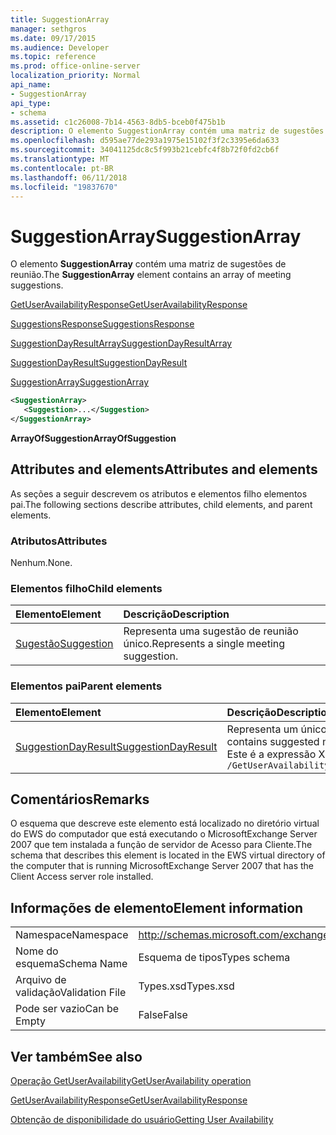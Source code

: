 ```yaml
---
title: SuggestionArray
manager: sethgros
ms.date: 09/17/2015
ms.audience: Developer
ms.topic: reference
ms.prod: office-online-server
localization_priority: Normal
api_name:
- SuggestionArray
api_type:
- schema
ms.assetid: c1c26008-7b14-4563-8db5-bceb0f475b1b
description: O elemento SuggestionArray contém uma matriz de sugestões de reunião.
ms.openlocfilehash: d595ae77de293a1975e15102f3f2c3395e6da633
ms.sourcegitcommit: 34041125dc8c5f993b21cebfc4f8b72f0fd2cb6f
ms.translationtype: MT
ms.contentlocale: pt-BR
ms.lasthandoff: 06/11/2018
ms.locfileid: "19837670"
---
```

# <a name="suggestionarray"></a><span data-ttu-id="d86d5-103">SuggestionArray</span><span class="sxs-lookup"><span data-stu-id="d86d5-103">SuggestionArray</span></span>

<span data-ttu-id="d86d5-104">O elemento **SuggestionArray** contém uma matriz de sugestões de reunião.</span><span class="sxs-lookup"><span data-stu-id="d86d5-104">The **SuggestionArray** element contains an array of meeting suggestions.</span></span> 
  
[<span data-ttu-id="d86d5-105">GetUserAvailabilityResponse</span><span class="sxs-lookup"><span data-stu-id="d86d5-105">GetUserAvailabilityResponse</span></span>](getuseravailabilityresponse.md)
  
[<span data-ttu-id="d86d5-106">SuggestionsResponse</span><span class="sxs-lookup"><span data-stu-id="d86d5-106">SuggestionsResponse</span></span>](suggestionsresponse.md)
  
[<span data-ttu-id="d86d5-107">SuggestionDayResultArray</span><span class="sxs-lookup"><span data-stu-id="d86d5-107">SuggestionDayResultArray</span></span>](suggestiondayresultarray.md)
  
[<span data-ttu-id="d86d5-108">SuggestionDayResult</span><span class="sxs-lookup"><span data-stu-id="d86d5-108">SuggestionDayResult</span></span>](suggestiondayresult.md)
  
[<span data-ttu-id="d86d5-109">SuggestionArray</span><span class="sxs-lookup"><span data-stu-id="d86d5-109">SuggestionArray</span></span>](suggestionarray.md)
  
```xml
<SuggestionArray>
   <Suggestion>...</Suggestion>
</SuggestionArray>
```

 <span data-ttu-id="d86d5-110">**ArrayOfSuggestion**</span><span class="sxs-lookup"><span data-stu-id="d86d5-110">**ArrayOfSuggestion**</span></span>
## <a name="attributes-and-elements"></a><span data-ttu-id="d86d5-111">Attributes and elements</span><span class="sxs-lookup"><span data-stu-id="d86d5-111">Attributes and elements</span></span>

<span data-ttu-id="d86d5-112">As seções a seguir descrevem os atributos e elementos filho elementos pai.</span><span class="sxs-lookup"><span data-stu-id="d86d5-112">The following sections describe attributes, child elements, and parent elements.</span></span>
  
### <a name="attributes"></a><span data-ttu-id="d86d5-113">Atributos</span><span class="sxs-lookup"><span data-stu-id="d86d5-113">Attributes</span></span>

<span data-ttu-id="d86d5-114">Nenhum.</span><span class="sxs-lookup"><span data-stu-id="d86d5-114">None.</span></span>
  
### <a name="child-elements"></a><span data-ttu-id="d86d5-115">Elementos filho</span><span class="sxs-lookup"><span data-stu-id="d86d5-115">Child elements</span></span>

|<span data-ttu-id="d86d5-116">**Elemento**</span><span class="sxs-lookup"><span data-stu-id="d86d5-116">**Element**</span></span>|<span data-ttu-id="d86d5-117">**Descrição**</span><span class="sxs-lookup"><span data-stu-id="d86d5-117">**Description**</span></span>|
|:-----|:-----|
|[<span data-ttu-id="d86d5-118">Sugestão</span><span class="sxs-lookup"><span data-stu-id="d86d5-118">Suggestion</span></span>](suggestion.md) <br/> |<span data-ttu-id="d86d5-119">Representa uma sugestão de reunião único.</span><span class="sxs-lookup"><span data-stu-id="d86d5-119">Represents a single meeting suggestion.</span></span>  <br/> |
   
### <a name="parent-elements"></a><span data-ttu-id="d86d5-120">Elementos pai</span><span class="sxs-lookup"><span data-stu-id="d86d5-120">Parent elements</span></span>

|<span data-ttu-id="d86d5-121">**Elemento**</span><span class="sxs-lookup"><span data-stu-id="d86d5-121">**Element**</span></span>|<span data-ttu-id="d86d5-122">**Descrição**</span><span class="sxs-lookup"><span data-stu-id="d86d5-122">**Description**</span></span>|
|:-----|:-----|
|[<span data-ttu-id="d86d5-123">SuggestionDayResult</span><span class="sxs-lookup"><span data-stu-id="d86d5-123">SuggestionDayResult</span></span>](suggestiondayresult.md) <br/> |<span data-ttu-id="d86d5-124">Representa um único dia que contém os horários de reunião sugeridas.</span><span class="sxs-lookup"><span data-stu-id="d86d5-124">Represents a single day that contains suggested meeting times.</span></span>  <br/> <span data-ttu-id="d86d5-125">Este é a expressão XPath para esse elemento:</span><span class="sxs-lookup"><span data-stu-id="d86d5-125">The following is the XPath expression to this element:</span></span>  <br/>  `/GetUserAvailabilityResponse/SuggestionsResponse/SuggestionDayResultArray/SuggestionDayResult[i]` <br/> |
   
## <a name="remarks"></a><span data-ttu-id="d86d5-126">Comentários</span><span class="sxs-lookup"><span data-stu-id="d86d5-126">Remarks</span></span>

<span data-ttu-id="d86d5-127">O esquema que descreve este elemento está localizado no diretório virtual do EWS do computador que está executando o MicrosoftExchange Server 2007 que tem instalada a função de servidor de Acesso para Cliente.</span><span class="sxs-lookup"><span data-stu-id="d86d5-127">The schema that describes this element is located in the EWS virtual directory of the computer that is running MicrosoftExchange Server 2007 that has the Client Access server role installed.</span></span>
  
## <a name="element-information"></a><span data-ttu-id="d86d5-128">Informações de elemento</span><span class="sxs-lookup"><span data-stu-id="d86d5-128">Element information</span></span>

|||
|:-----|:-----|
|<span data-ttu-id="d86d5-129">Namespace</span><span class="sxs-lookup"><span data-stu-id="d86d5-129">Namespace</span></span>  <br/> |http://schemas.microsoft.com/exchange/services/2006/types  <br/> |
|<span data-ttu-id="d86d5-130">Nome do esquema</span><span class="sxs-lookup"><span data-stu-id="d86d5-130">Schema Name</span></span>  <br/> |<span data-ttu-id="d86d5-131">Esquema de tipos</span><span class="sxs-lookup"><span data-stu-id="d86d5-131">Types schema</span></span>  <br/> |
|<span data-ttu-id="d86d5-132">Arquivo de validação</span><span class="sxs-lookup"><span data-stu-id="d86d5-132">Validation File</span></span>  <br/> |<span data-ttu-id="d86d5-133">Types.xsd</span><span class="sxs-lookup"><span data-stu-id="d86d5-133">Types.xsd</span></span>  <br/> |
|<span data-ttu-id="d86d5-134">Pode ser vazio</span><span class="sxs-lookup"><span data-stu-id="d86d5-134">Can be Empty</span></span>  <br/> |<span data-ttu-id="d86d5-135">False</span><span class="sxs-lookup"><span data-stu-id="d86d5-135">False</span></span>  <br/> |
   
## <a name="see-also"></a><span data-ttu-id="d86d5-136">Ver também</span><span class="sxs-lookup"><span data-stu-id="d86d5-136">See also</span></span>



[<span data-ttu-id="d86d5-137">Operação GetUserAvailability</span><span class="sxs-lookup"><span data-stu-id="d86d5-137">GetUserAvailability operation</span></span>](getuseravailability-operation.md)
  
[<span data-ttu-id="d86d5-138">GetUserAvailabilityResponse</span><span class="sxs-lookup"><span data-stu-id="d86d5-138">GetUserAvailabilityResponse</span></span>](getuseravailabilityresponse.md)


[<span data-ttu-id="d86d5-139">Obtenção de disponibilidade do usuário</span><span class="sxs-lookup"><span data-stu-id="d86d5-139">Getting User Availability</span></span>](http://msdn.microsoft.com/library/d4133fcb-9b0f-4e6b-aadf-a389da83516a%28Office.15%29.aspx)

